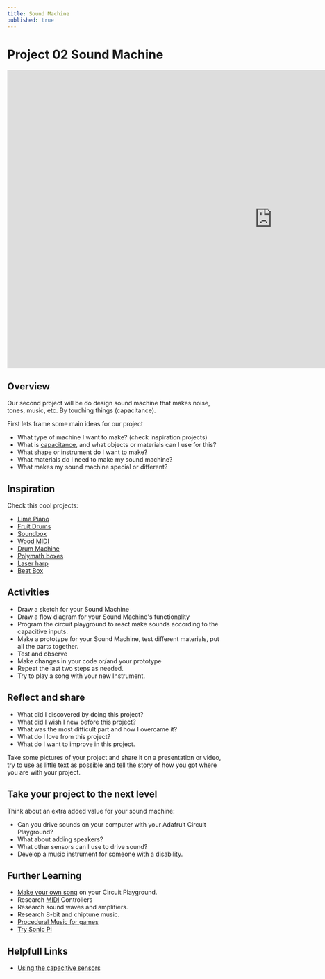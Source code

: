 ```yaml
---
title: Sound Machine
published: true
---
```


# Project 02 Sound Machine

<iframe width="1220" height="686" src="https://www.youtube.com/embed/zLD_77xkrW4" frameborder="0" allow="accelerometer; autoplay; clipboard-write; encrypted-media; gyroscope; picture-in-picture" allowfullscreen></iframe>

## Overview
Our second project will be do design sound machine that makes noise, tones, music, etc. By touching things (capacitance).

First lets frame some main ideas for our project

- What type of machine I want to make? (check inspiration projects)
- What is [capacitance](https://www.khanacademy.org/science/physics/circuits-topic/circuits-with-capacitors/v/capacitors-and-capacitance), and what objects or materials can I use for this?
- What shape or instrument do I want to make?
- What materials do I need to make my sound machine?
- What makes my sound machine special or different?

## Inspiration

Check this cool projects:

- [Lime Piano](https://learn.adafruit.com/circuit-playground-express-piano-in-the-key-of-lime)
- [Fruit Drums](https://learn.adafruit.com/circuit-playground-fruit-drums )  
- [Soundbox](https://learn.adafruit.com/circuitpython-sound-box)
- [Wood MIDI](https://learn.adafruit.com/metal-inlay-capacitive-touch-buttons)
- [Drum Machine](https://learn.adafruit.com/capacitive-touch-drum-machine)
- [Polymath boxes](https://blog.arduino.cc/2016/08/04/experimental-sound-generating-boxes-for-makers-by-makers/)
- [Laser harp](https://www.youtube.com/watch?v=_1oTBekbUT4&feature=youtu.be)
- [Beat Box](https://learn.adafruit.com/circuitpython-fruitbox-sequencer-musically-delicious-step-pattern-generator)

## Activities

- Draw a sketch for your Sound Machine
- Draw a flow diagram for your Sound Machine's functionality
- Program the circuit playground to react make sounds according to the capacitive inputs.
- Make a prototype for your Sound Machine, test different materials, put all the parts together.
- Test and observe
- Make changes in your code or/and your prototype
- Repeat the last two steps as needed.
- Try to play a song with your new Instrument.

## Reflect and share

 - What did I discovered by doing this project?
 - What did I wish I new before this project?
 - What was the most difficult part and how I overcame it?
 - What do I love from this project?
 - What do I want to improve in this project.

 Take some pictures of your project and share it on a presentation or video, try to use as little text as possible and tell the story of how you got where you are with your project.

## Take your project to the next level

Think about an extra added value for your sound machine:
  - Can you drive sounds on your computer with your Adafruit Circuit Playground?
  - What about adding speakers?
  - What other sensors can I use to drive sound?
  - Develop a music instrument for someone with a disability.

## Further Learning

- [Make your own song](https://learn.adafruit.com/make-it-sound/overview) on your Circuit Playground.
- Research [MIDI](https://learn.adafruit.com/collins-lab-midi) Controllers
- Research sound waves and amplifiers.
- Research 8-bit and chiptune music.
- [Procedural Music for games](http://www.procjam.com/tutorials/en/music/)
- [Try Sonic Pi](https://sonic-pi.net/)

## Helpfull Links
 - [Using the capacitive sensors](https://learn.adafruit.com/make-it-sense/makecode-6)

